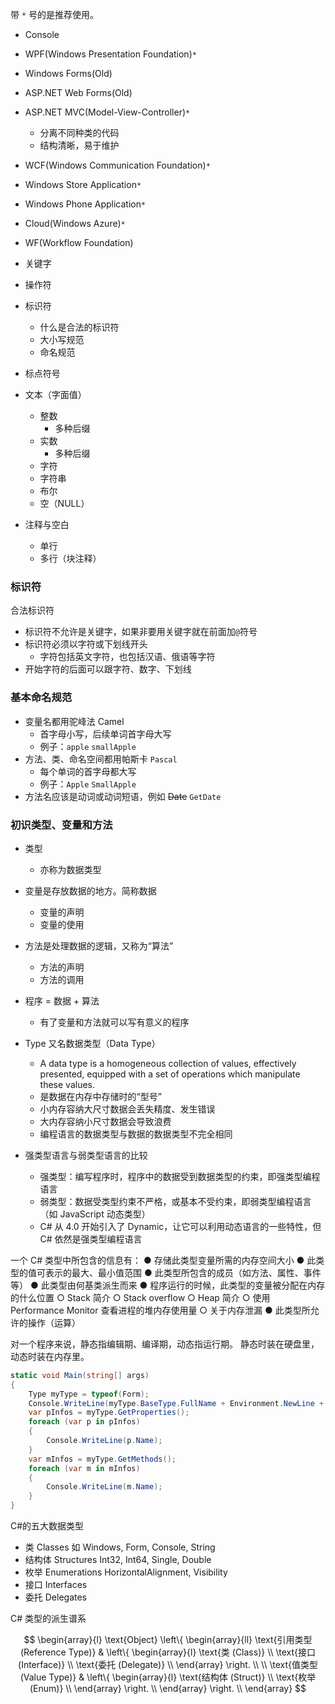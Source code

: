 带 `*` 号的是推荐使用。
- Console
- WPF(Windows Presentation Foundation)`*`
- Windows Forms(Old)
- ASP.NET Web Forms(Old)
- ASP.NET MVC(Model-View-Controller)`*`
  - 分离不同种类的代码
  - 结构清晰，易于维护
- WCF(Windows Communication Foundation)`*`
- Windows Store Application`*`
- Windows Phone Application`*`
- Cloud(Windows Azure)`*`
- WF(Workflow Foundation)

- 关键字
- 操作符
- 标识符
  - 什么是合法的标识符
  - 大小写规范
  - 命名规范
- 标点符号
- 文本（字面值）
  - 整数
    - 多种后缀
  - 实数
    - 多种后缀
  - 字符
  - 字符串
  - 布尔
  - 空（NULL）
- 注释与空白
  - 单行
  - 多行（块注释）

### 标识符
合法标识符
- 标识符不允许是关键字，如果非要用关键字就在前面加`@`符号
- 标识符必须以字符或下划线开头
  - 字符包括英文字符，也包括汉语、俄语等字符
- 开始字符的后面可以跟字符、数字、下划线

### 基本命名规范
- 变量名都用驼峰法 Camel
  - 首字母小写，后续单词首字母大写
  - 例子：`apple` `smallApple`
- 方法、类、命名空间都用帕斯卡 `Pascal`
  - 每个单词的首字母都大写
  - 例子：`Apple` `SmallApple`
- 方法名应该是动词或动词短语，例如 ~~Date~~ `GetDate`

### 初识类型、变量和方法
- 类型
  - 亦称为数据类型
- 变量是存放数据的地方。简称数据
  - 变量的声明
  - 变量的使用
- 方法是处理数据的逻辑，又称为“算法”
  - 方法的声明
  - 方法的调用
- 程序 = 数据 + 算法
  - 有了变量和方法就可以写有意义的程序

- Type 又名数据类型（Data Type）
  - A data type is a homogeneous collection of values, effectively presented, equipped with a set of operations which manipulate these values.
  - 是数据在内存中存储时的“型号”
  - 小内存容纳大尺寸数据会丢失精度、发生错误
  - 大内存容纳小尺寸数据会导致浪费
  - 编程语言的数据类型与数据的数据类型不完全相同
- 强类型语言与弱类型语言的比较
  - 强类型：编写程序时，程序中的数据受到数据类型的约束，即强类型编程语言
  - 弱类型：数据受类型约束不严格，或基本不受约束，即弱类型编程语言（如 JavaScript 动态类型）
  - C# 从 4.0 开始引入了 Dynamic，让它可以利用动态语言的一些特性，但 C# 依然是强类型编程语言

一个 C# 类型中所包含的信息有：
● 存储此类型变量所需的内存空间大小
● 此类型的值可表示的最大、最小值范围
● 此类型所包含的成员（如方法、属性、事件等）
● 此类型由何基类派生而来
● 程序运行的时候，此类型的变量被分配在内存的什么位置
  ○ Stack 简介
  ○ Stack overflow
  ○ Heap 简介
  ○ 使用 Performance Monitor 查看进程的堆内存使用量
  ○ 关于内存泄漏
● 此类型所允许的操作（运算）

对一个程序来说，静态指编辑期、编译期，动态指运行期。 
静态时装在硬盘里，动态时装在内存里。

```c#
static void Main(string[] args)
{
    Type myType = typeof(Form);
    Console.WriteLine(myType.BaseType.FullName + Environment.NewLine + myType.FullName);
    var pInfos = myType.GetProperties();
    foreach (var p in pInfos)
    {
        Console.WriteLine(p.Name);
    }
    var mInfos = myType.GetMethods();
    foreach (var m in mInfos)
    {
        Console.WriteLine(m.Name);
    }
}
```

C#的五大数据类型

- 类 Classes 如 Windows, Form, Console, String
- 结构体 Structures Int32, Int64, Single, Double
- 枚举 Enumerations HorizontalAlignment, Visibility
- 接口 Interfaces
- 委托 Delegates

C# 类型的派生谱系

$$
\begin{array}{l}
\text{Object} 
\left\{
  \begin{array}{ll}
    \text{引用类型 (Reference Type)} & \left\{
      \begin{array}{l}
        \text{类 (Class)} \\
        \text{接口 (Interface)} \\
        \text{委托 (Delegate)} \\
      \end{array}
    \right. \\ \\
    \text{值类型 (Value Type)} & \left\{
      \begin{array}{l}
        \text{结构体 (Struct)} \\
        \text{枚举 (Enum)} \\
      \end{array}
    \right. \\
  \end{array}
\right. \\
\end{array}
$$